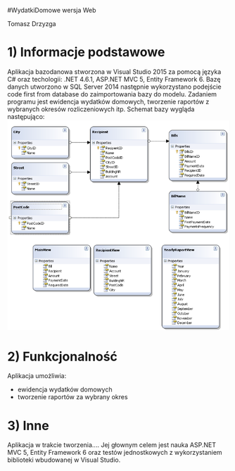 ﻿#WydatkiDomowe wersja Web

Tomasz Drzyzga
 
# 1) Informacje podstawowe
Aplikacja bazodanowa stworzona w Visual Studio 2015 za pomocą języka C# oraz techologii: .NET 4.6.1, ASP.NET MVC 5, Entity Framework 6. Bazę danych utworzono w SQL Server 2014 następnie wykorzystano podejście code first from database do zaimportowania bazy do modelu.
Zadaniem programu jest ewidencja wydatków domowych, tworzenie raportów z wybranych okresów rozliczeniowych itp.
Schemat bazy wygląda następująco:
![Alt text](WydatkiDomoweWeb.Domain/Image/HouseholdExpenses.png)
# 2) Funkcjonalność
Aplikacja umożliwia:
- ewidencja wydatków domowych
- tworzenie raportów za wybrany okres

# 3) Inne
Aplikacja w trakcie tworzenia.... Jej głownym celem jest nauka ASP.NET MVC 5, Entity Framework 6 oraz testów jednostkowych z wykorzystaniem biblioteki wbudowanej w Visual Studio.  



